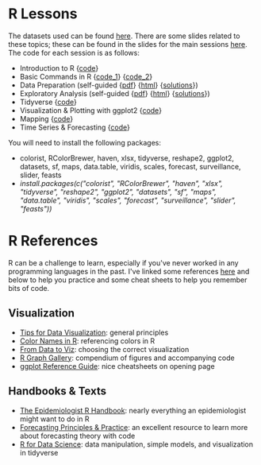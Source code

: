 # R Lessons

The datasets used can be found [here](../main/R_Sessions/Data). There are some slides related to these topics; these can be found in the slides for the main sessions [here](../main/R_Sessions/Slides). The code for each session is as follows:

* Introduction to R {[code](../main/R_Sessions/Code/practice_day1.R)} 
* Basic Commands in R {[code_1](../main/R_Sessions/Code/practice.R)} {[code_2](../main/R_Sessions/Code/practice_day2.R)}
* Data Preparation (self-guided {[pdf](../main/R_Sessions/worksheet1.pdf)} {[html](../main/R_Sessions/worksheet1.html)} {[solutions](../main/R_Sessions/worksheet1_sol.html)})
* Exploratory Analysis (self-guided {[pdf](../main/R_Sessions/worksheet2.pdf)} {[html](../main/R_Sessions/worksheet2.html)} {[solutions](../main/R_Sessions/worksheet2_sol.html)}) 
* Tidyverse {[code](../main/R_Sessions/Code/tidyverse.R)}
* Visualization & Plotting with ggplot2 {[code](../main/R_Sessions/Code/plots.R)}
* Mapping {[code](../main/R_Sessions/Code/mapping.R)}
* Time Series & Forecasting {[code](../main/R_Sessions/Code/forecasting.R)}

You will need to install the following packages:
- colorist, RColorBrewer, haven, xlsx, tidyverse, reshape2, ggplot2, datasets, sf, maps, data.table, viridis, scales, forecast, surveillance, slider, feasts
- *install.packages(c("colorist", "RColorBrewer", "haven", "xlsx", "tidyverse", "reshape2", "ggplot2", "datasets", "sf", "maps", "data.table", "viridis", "scales", "forecast", "surveillance", "slider", "feasts"))*

# R References

R can be a challenge to learn, especially if you've never worked in any programming languages in the past. I've linked some references [here](../main/R_Sessions/References) and below to help you practice and some cheat sheets to help you remember bits of code.

## Visualization

* [Tips for Data Visualization](../main/R_Sessions/References): general principles
* [Color Names in R](../main/R_Sessions/References/Rcolor.pdf): referencing colors in R
* [From Data to Viz](https://www.data-to-viz.com/): choosing the correct visualization
* [R Graph Gallery](https://r-graph-gallery.com/): compendium of figures and accompanying code
* [ggplot Reference Guide](https://ggplot2.tidyverse.org/): nice cheatsheets on opening page

## Handbooks & Texts

* [The Epidemiologist R Handbook](https://appliedepi.org/epirhandbook/): nearly everything an epidemiologist might want to do in R
* [Forecasting Principles & Practice](https://otexts.com/fpp2/intro.html): an excellent resource to learn more about forecasting theory with code
* [R for Data Science](https://r4ds.had.co.nz/): data manipulation, simple models, and visualization in tidyverse
